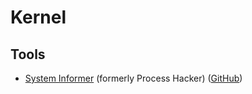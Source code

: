 # Kernel
## Tools
- [System Informer](https://systeminformer.sourceforge.io/) (formerly Process Hacker) ([GitHub](https://github.com/winsiderss/systeminformer))